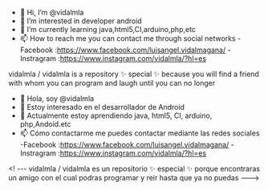 - 👋 Hi, I’m @vidalmla
- 👀 I’m interested in developer android
- 🌱 I’m currently learning java,html5,CI,arduino,php,etc
- 📫 How to reach me  you can contact me through social networks
-Facebook :https://www.facebook.com/luisangel.vidalmagana/
-Instragram :https://www.instagram.com/vidalmla/?hl=es

vidalmla / vidalmla is a repository ✨ special ✨ because you will find a friend with whom you can program and laugh until you can no longer

- 👋 Hola, soy @vidalmla
- 👀 Estoy interesado en el desarrollador de Android
- 🌱 Actualmente estoy aprendiendo java, html5, CI, arduino, php,Andoid.etc
- 📫 Cómo contactarme me puedes contactar mediante las redes sociales 
-Facebook :https://www.facebook.com/luisangel.vidalmagana/
-Instragram :https://www.instagram.com/vidalmla/?hl=es


<! ---
vidalmla / vidalmla es un repositorio ✨ especial ✨ porque encontraras un amigo con el cual podras programar y reir hasta que ya no puedas 
--->

